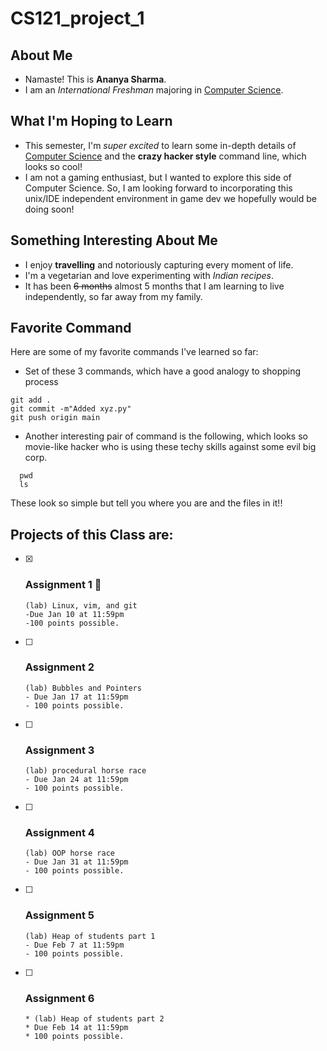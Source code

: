 # CS121_project_1
## About Me
- Namaste! This is **Ananya Sharma**.
- I am an *International Freshman* majoring in <ins>Computer Science</ins>.

## What I'm Hoping to Learn
- This semester, I'm *super excited* to learn some in-depth details of <ins>Computer Science</ins> and the **crazy hacker style** command line, which looks so cool!
- I am not a gaming enthusiast, but I wanted to explore this side of Computer Science. So, I am looking forward to incorporating this unix/IDE independent environment in game dev we hopefully would be doing soon!

## Something Interesting About Me
- I enjoy **travelling** and notoriously capturing every moment of life.
- I'm a vegetarian and love experimenting with *Indian recipes*.
- It has been ~~6 months~~ almost 5 months that I am learning to live independently, so far away from my family.

## Favorite Command
Here are some of my  favorite commands I've learned so far:
* Set of these 3 commands, which have a good analogy to shopping process
```
git add .
git commit -m"Added xyz.py"
git push origin main
```

* Another interesting pair of command is the following, which looks so movie-like hacker who is using these techy skills against some evil big corp.
```
  pwd
  ls
```
These look so simple but tell you where you are and the files in it!!

## Projects of this Class are:
- [x] ### Assignment 1  :tada:
      (lab) Linux, vim, and git
      -Due Jan 10 at 11:59pm
      -100 points possible.
- [ ] ### Assignment 2
      (lab) Bubbles and Pointers
      - Due Jan 17 at 11:59pm
      - 100 points possible.
- [ ] ### Assignment 3
      (lab) procedural horse race
      - Due Jan 24 at 11:59pm
      - 100 points possible.
- [ ] ### Assignment 4
      (lab) OOP horse race
      - Due Jan 31 at 11:59pm
      - 100 points possible.
- [ ] ### Assignment 5
      (lab) Heap of students part 1
      - Due Feb 7 at 11:59pm
      - 100 points possible.
- [ ] ### Assignment 6
      * (lab) Heap of students part 2
      * Due Feb 14 at 11:59pm
      * 100 points possible.

